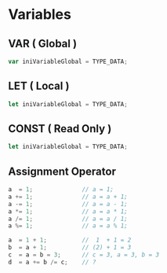 # Variables

## VAR \( Global \)

```javascript
var iniVariableGlobal = TYPE_DATA;
```

## LET \( Local \)

```javascript
let iniVariableGlobal = TYPE_DATA;
```

## CONST \( Read Only \)

```javascript
let iniVariableGlobal = TYPE_DATA;
```

## Assignment Operator

```javascript
a  = 1;              // a = 1;
a += 1;              // a = a + 1;
a -= 1;              // a = a - 1;
a *= 1;              // a = a * 1;
a /= 1;              // a = a / 1;
a %= 1;              // a = a % 1;
```

```javascript
a  = 1 + 1;          //  1  + 1 = 2
b  = a + 1;          // (2) + 1 = 3
c  = a = b = 3;      // c = 3, a = 3, b = 3
d  = a += b /= c;    // ?
```

